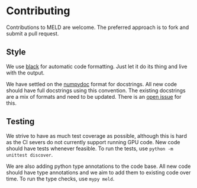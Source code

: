 # Contributing

Contributions to MELD are welcome. The preferred approach is to fork and submit a pull request.

## Style

We use [black](https://github.com/ambv/black) for automatic code formatting. Just let it do its thing and live with the output.

We have settled on the [numpydoc](https://numpydoc.readthedocs.io/en/latest/) format for docstrings. All new code should have full
docstrings using this convention. The existing docstrings are a mix of formats and need to be updated. There is an
[open issue](https://github.com/maccallumlab/meld/issues/48) for this.

## Testing

We strive to have as much test coverage as possible, although this is hard as the CI severs do not currently support running GPU code.
New code should have tests whenever feasible. To run the tests, use `python -m unittest discover`.

We are also adding python type annotations to the code base. All new code should have type annotations and we aim to add them to existing
code over time. To run the type checks, use `mypy meld`.

